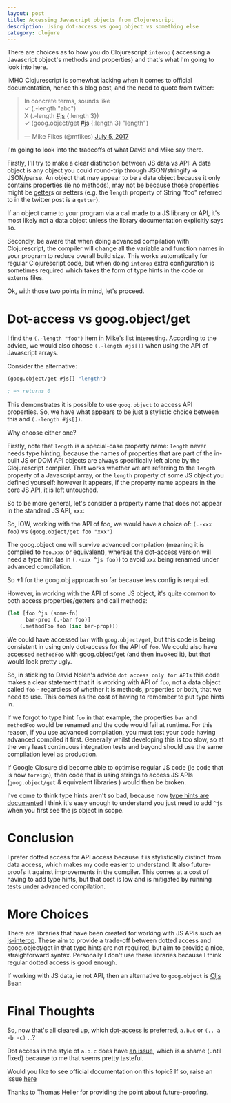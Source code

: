 ```yaml
---
layout: post
title: Accessing Javascript objects from Clojurescript  
description: Using dot-access vs goog.object vs something else
category: clojure 
---
```


There are choices as to how you do Clojurescript `interop` (
accessing a Javascript object's methods and properties)
and that's what I'm going to look into here.

IMHO Clojurescript is somewhat lacking when it comes to official documentation, hence this blog post, and the need to quote from twitter:

<blockquote class="twitter-tweet"><p lang="en" dir="ltr">In concrete terms, sounds like<br>✓ (.-length &quot;abc&quot;)<br>X (.-length <a href="https://twitter.com/hashtag/js?src=hash&amp;ref_src=twsrc%5Etfw">#js</a> {:length 3})<br>✓ (goog.object/get <a href="https://twitter.com/hashtag/js?src=hash&amp;ref_src=twsrc%5Etfw">#js</a> {:length 3} &quot;length&quot;)</p>&mdash; Mike Fikes (@mfikes) <a href="https://twitter.com/mfikes/status/882585745424338944?ref_src=twsrc%5Etfw">July 5, 2017</a></blockquote> <script async src="https://platform.twitter.com/widgets.js" charset="utf-8"></script>

I'm going to look into the tradeoffs of what David and Mike say there.

Firstly, I'll try to make a clear distinction between JS data vs API: A data object is 
any object you could round-trip through JSON/stringify => JSON/parse. An object that may appear 
 to be a data object because it only contains properties (ie no methods), may not be because those
properties might be [getter](https://developer.mozilla.org/en-US/docs/Web/JavaScript/Reference/Functions/get)s or setters
(e.g. the `length` property of String "foo" referred to in the twitter post is a `getter`).

If an object came to your program via a call made to a JS library or API, it's most likely not a data object
unless the library documentation explicitly says so. 

Secondly, be aware that when doing advanced compilation with Clojurescript, the compiler will change all the variable and function
names in your program to reduce overall build size. This works automatically for regular Clojurescript
code, but when doing `interop` extra configuration is sometimes required which takes
the form of type hints in the code or externs files.

Ok, with those two points in mind, let's proceed.

# Dot-access vs goog.object/get

I find the `(.-length "foo")` item in Mike's list interesting. According to the advice, we would also choose
`(.-length #js[])` when using the API of Javascript arrays.

Consider the alternative: 

```clojure
(goog.object/get #js[] "length")

; => returns 0
```

This demonstrates it is possible to use `goog.object` to access API properties. So, we have what appears to be just a stylistic choice between this and `(.-length #js[])`. 

Why choose either one? 

Firstly, note that `length` is a special-case property name: `length` never needs type hinting, because 
the names of properties that are part of the in-built JS or DOM API objects are always specifically
left alone by the Clojurescript compiler. That works whether we are referring to the `length` property of a
Javascript array, or the `length` property of some JS object you defined yourself: however it appears, 
if the property name appears in the core JS API, it is left untouched.

So to be more general, let's consider a property name that does not appear in the standard JS API, `xxx`:

So, IOW, working with the API of foo, we would have a choice of: `(.-xxx foo)` vs `(goog.object/get foo "xxx")` 

The goog.object one will survive advanced compilation (meaning it is compiled to `foo.xxx` or equivalent), 
whereas the dot-access version will need a type hint (as in `(.-xxx ^js foo)`) to avoid `xxx` 
being renamed under advanced compilation. 

So +1 for the goog.obj approach so far because less config is required.

However, in working with the API of some JS object, it's quite common to both access properties/getters and call methods:

```clojure
(let [foo ^js (some-fn)
      bar-prop (.-bar foo)]
    (.methodFoo foo (inc bar-prop)))
```  

We could have accessed `bar` with `goog.object/get`, but
this code is being consistent in using only dot-access for the API of `foo`. We could also have accessed `methodFoo` with 
goog.object/get (and then invoked it), but that would look pretty ugly.

So, in sticking to David Nolen's advice `dot access only for APIs` this code makes a clear statement 
that it is working with API of `foo`, not a data object called `foo` - regardless of whether it is methods, properties or both, that we need to 
use. This comes as the cost of having to remember to put type hints in. 

If we forgot to type hint `foo` in that example, the properties `bar` and `methodFoo` would be renamed and 
the code would fail at runtime. For this reason, if you use advanced compilation, you must test your code 
having advanced compiled it first. Generally whilst developing this is too slow, so at the very least continuous
integration tests and beyond should use the same compilation level as production.

If Google Closure did become able to optimise regular JS code (ie code that is now `foreign`), 
then code that is using strings to access JS APIs (`goog.object/get` & equivalent libraries ) would
then be broken.

I've come to think
type hints aren't so bad, because now [type hints are documented](https://code.thheller.com/blog/shadow-cljs/2017/11/06/improved-externs-inference.html)
I think it's easy enough to understand you just need to add `^js` when you first see the js object in scope.

# Conclusion 

I prefer dotted access for API access because it is stylistically distinct from data access, which makes my code easier to 
understand. It also future-proofs it against improvements in the compiler. This comes at a cost of having to add type hints,
but that cost is low and is mitigated by running tests under advanced compilation.

# More Choices
 
There are libraries that have been created for working with JS APIs such as [js-interop](https://github.com/applied-science/js-interop).
These aim to provide a trade-off between dotted access and goog.object/get in that type hints are not required, but aim to provide a
nice, straighforward syntax. Personally I don't use these libraries because I think regular dotted access is good enough.

If working with JS data, ie not API, then an alternative to `goog.object` is [Cljs Bean](https://github.com/mfikes/cljs-bean)
 
# Final Thoughts

So, now that's all cleared up, which [dot-access](https://cljs.github.io/api/syntax/dot) is preferred, `a.b.c` or `(.. a -b -c)` ...?

Dot access in the style of `a.b.c` does have [an issue](https://clojure.atlassian.net/browse/CLJS-3315),
which is a shame (until fixed) because to me that seems pretty tasteful.

Would you like to see official documentation on this topic? 
If so, raise an issue [here](https://github.com/clojure/clojurescript-site/issues)

Thanks to Thomas Heller for providing the point about future-proofing.
 
                                                          